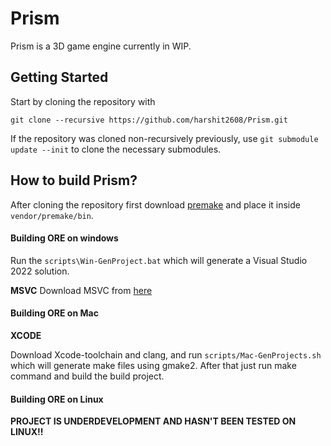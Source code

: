 # Prism

Prism is a 3D game engine currently in WIP.

## Getting Started

Start by cloning the repository with

```
git clone --recursive https://github.com/harshit2608/Prism.git
```

If the repository was cloned non-recursively previously, use
`git submodule update --init`
to clone the necessary submodules.

## How to build Prism?

After cloning the repository first download [premake](https://premake.github.io/download/)
and place it inside `vendor/premake/bin`.

<h4>Building ORE on windows</h4>

Run the `scripts\Win-GenProject.bat` which will generate a Visual Studio 2022 solution.

**MSVC**
Download MSVC from [here](https://visualstudio.microsoft.com/vs/features/cplusplus/)

<h4>Building ORE on Mac</h4>

**XCODE**

Download Xcode-toolchain and clang, and run `scripts/Mac-GenProjects.sh` which will generate make files using gmake2.
After that just run make command and build the build project.

<h4>Building ORE on Linux</h4>

**PROJECT IS UNDERDEVELOPMENT AND HASN'T BEEN TESTED ON LINUX!!**

